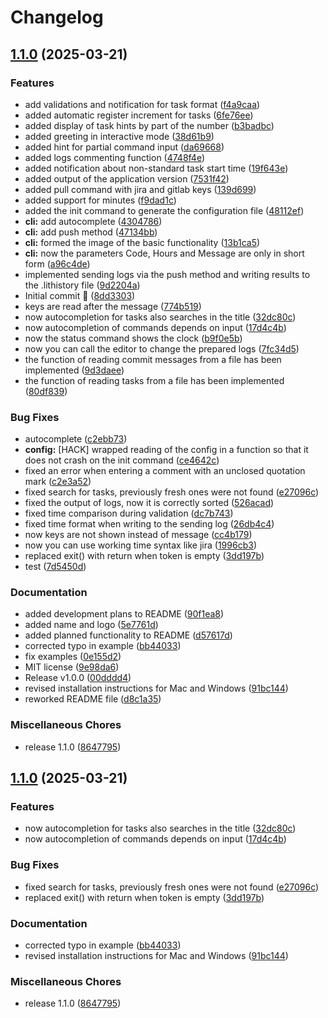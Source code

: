 # Changelog

## [1.1.0](https://github.com/LIT-Tools/lit/compare/v1.1.0...v1.1.0) (2025-03-21)


### Features

* add validations and notification for task format ([f4a9caa](https://github.com/LIT-Tools/lit/commit/f4a9caaa00b845b0aff626e1ab0e16494cdd213f))
* added automatic register increment for tasks ([6fe76ee](https://github.com/LIT-Tools/lit/commit/6fe76eeb3b335382ad11712e2bc57d8d74717205))
* added display of task hints by part of the number ([b3badbc](https://github.com/LIT-Tools/lit/commit/b3badbcde23010ff28c1b0be6e8f17b0796f1db6))
* added greeting in interactive mode ([38d61b9](https://github.com/LIT-Tools/lit/commit/38d61b9a4606ede6b18f60db089a0c8ef6f563a7))
* added hint for partial command input ([da69668](https://github.com/LIT-Tools/lit/commit/da6966897f8904a5d0885fd617a9f6c7ecf5161e))
* added logs commenting function ([4748f4e](https://github.com/LIT-Tools/lit/commit/4748f4e0c95adfb32120c1332940ca100c83cc55))
* added notification about non-standard task start time ([19f643e](https://github.com/LIT-Tools/lit/commit/19f643eb9c54eba83c9452fa02f69575a5dd07db))
* added output of the application version ([7531f42](https://github.com/LIT-Tools/lit/commit/7531f42512feec89ab0f82bf960cc63b83856c3c))
* added pull command with jira and gitlab keys ([139d699](https://github.com/LIT-Tools/lit/commit/139d69984a47beeacbe76127880d7857b73826d2))
* added support for minutes ([f9dad1c](https://github.com/LIT-Tools/lit/commit/f9dad1c5b244902529ffb3b3792d591a65b4bd74))
* added the init command to generate the configuration file ([48112ef](https://github.com/LIT-Tools/lit/commit/48112ef3eeb259827d57c819a54abcc57ed0d588))
* **cli:** add autocomplete ([4304786](https://github.com/LIT-Tools/lit/commit/4304786ba02632037d4e16da5501cc6245a850cf))
* **cli:** add push method ([47134bb](https://github.com/LIT-Tools/lit/commit/47134bb0174653b86467c8ad7aafb0801ba33d7a))
* **cli:** formed the image of the basic functionality ([13b1ca5](https://github.com/LIT-Tools/lit/commit/13b1ca530af589b7040d7294bbcf55b47d8f4eb8))
* **cli:** now the parameters Code, Hours and Message are only in short form ([a96c4de](https://github.com/LIT-Tools/lit/commit/a96c4de1d4cfa3a3aed5418af639c02b87114fca))
* implemented sending logs via the push method and writing results to the .lithistory file ([9d2204a](https://github.com/LIT-Tools/lit/commit/9d2204af8d3799895f64c46d15b2f777b305eef2))
* Initial commit 🎉 ([8dd3303](https://github.com/LIT-Tools/lit/commit/8dd33038d38836fa64895f4aa1d462639bb8bf8e))
* keys are read after the message ([774b519](https://github.com/LIT-Tools/lit/commit/774b519f5aac7ed9245ce46c22fee18bdb806548))
* now autocompletion for tasks also searches in the title ([32dc80c](https://github.com/LIT-Tools/lit/commit/32dc80c92311e91e755cb4e9bc6f92cd61d165d2))
* now autocompletion of commands depends on input ([17d4c4b](https://github.com/LIT-Tools/lit/commit/17d4c4be405f1545b625ad98abd0345e8d87cb49))
* now the status command shows the clock ([b9f0e5b](https://github.com/LIT-Tools/lit/commit/b9f0e5bbbd60e9127826d25595e11d81032c657e))
* now you can call the editor to change the prepared logs ([7fc34d5](https://github.com/LIT-Tools/lit/commit/7fc34d5575fce26dce04d7478c7fead2dc045ab2))
* the function of reading commit messages from a file has been implemented ([9d3daee](https://github.com/LIT-Tools/lit/commit/9d3daeeb01dc57d05cc72c0cbac9af422791d449))
* the function of reading tasks from a file has been implemented ([80df839](https://github.com/LIT-Tools/lit/commit/80df839ea7a032aeb923920cbb50689c67db71d3))


### Bug Fixes

* autocomplete ([c2ebb73](https://github.com/LIT-Tools/lit/commit/c2ebb732981d83d234ca63b18b0c73fae958fefc))
* **config:** [HACK] wrapped reading of the config in a function so that it does not crash on the init command ([ce4642c](https://github.com/LIT-Tools/lit/commit/ce4642c170030ffbc0180d7c5e7512b735987056))
* fixed an error when entering a comment with an unclosed quotation mark ([c2e3a52](https://github.com/LIT-Tools/lit/commit/c2e3a52bf91f5edc976fb59c3791e7d66d8564ab))
* fixed search for tasks, previously fresh ones were not found ([e27096c](https://github.com/LIT-Tools/lit/commit/e27096c28e1baca531544bf998ce48b22b1a99b9))
* fixed the output of logs, now it is correctly sorted ([526acad](https://github.com/LIT-Tools/lit/commit/526acad06ecd6f99c9352b533446b4ceb37fa70e))
* fixed time comparison during validation ([dc7b743](https://github.com/LIT-Tools/lit/commit/dc7b743bc4b267ec638d80550a3d66ffdfc0d76e))
* fixed time format when writing to the sending log ([26db4c4](https://github.com/LIT-Tools/lit/commit/26db4c4a96c080c882b0a54572edc9988644eb78))
* now keys are not shown instead of message ([cc4b179](https://github.com/LIT-Tools/lit/commit/cc4b1793a1eb8248711ccd4528cee6659224e4d0))
* now you can use working time syntax like jira ([1996cb3](https://github.com/LIT-Tools/lit/commit/1996cb3877d071696481193b99020f4dcf69d659))
* replaced exit() with return when token is empty ([3dd197b](https://github.com/LIT-Tools/lit/commit/3dd197be94cf7677a5397881159e92bdfec9d63f))
* test ([7d5450d](https://github.com/LIT-Tools/lit/commit/7d5450d714d1eb256b92354c926652f153bd0e90))


### Documentation

* added development plans to README ([90f1ea8](https://github.com/LIT-Tools/lit/commit/90f1ea852b04750bba1b955ea613acfa5ec7c202))
* added name and logo ([5e7761d](https://github.com/LIT-Tools/lit/commit/5e7761de850f757bfe3f4c868591c0b53890f7d7))
* added planned functionality to README ([d57617d](https://github.com/LIT-Tools/lit/commit/d57617d79ac5a80b182338008afbb23f3b9ef0cc))
* corrected typo in example ([bb44033](https://github.com/LIT-Tools/lit/commit/bb4403318cccb38d47537581369096413acad8e6))
* fix examples ([0e155d2](https://github.com/LIT-Tools/lit/commit/0e155d21d042672e9a8859f872e6a41aaea33804))
* MIT license ([9e98da6](https://github.com/LIT-Tools/lit/commit/9e98da67766499e89b39d940747dde0b1373b345))
* Release v1.0.0 ([00dddd4](https://github.com/LIT-Tools/lit/commit/00dddd4a3157027c19f1b9f46dd5f8adb2ac52eb))
* revised installation instructions for Mac and Windows ([91bc144](https://github.com/LIT-Tools/lit/commit/91bc1446656ea9522aac3a01c48fc4cbfa4f429e))
* reworked README file ([d8c1a35](https://github.com/LIT-Tools/lit/commit/d8c1a35bada7c0a037ad9c5db5faa014ba7ae423))


### Miscellaneous Chores

* release 1.1.0 ([8647795](https://github.com/LIT-Tools/lit/commit/8647795e77a1546bac47cc78c0a66bc39abe8bfa))

## [1.1.0](https://github.com/LIT-Tools/lit/compare/v1.0.1...v1.1.0) (2025-03-21)


### Features

* now autocompletion for tasks also searches in the title ([32dc80c](https://github.com/LIT-Tools/lit/commit/32dc80c92311e91e755cb4e9bc6f92cd61d165d2))
* now autocompletion of commands depends on input ([17d4c4b](https://github.com/LIT-Tools/lit/commit/17d4c4be405f1545b625ad98abd0345e8d87cb49))


### Bug Fixes

* fixed search for tasks, previously fresh ones were not found ([e27096c](https://github.com/LIT-Tools/lit/commit/e27096c28e1baca531544bf998ce48b22b1a99b9))
* replaced exit() with return when token is empty ([3dd197b](https://github.com/LIT-Tools/lit/commit/3dd197be94cf7677a5397881159e92bdfec9d63f))


### Documentation

* corrected typo in example ([bb44033](https://github.com/LIT-Tools/lit/commit/bb4403318cccb38d47537581369096413acad8e6))
* revised installation instructions for Mac and Windows ([91bc144](https://github.com/LIT-Tools/lit/commit/91bc1446656ea9522aac3a01c48fc4cbfa4f429e))


### Miscellaneous Chores

* release 1.1.0 ([8647795](https://github.com/LIT-Tools/lit/commit/8647795e77a1546bac47cc78c0a66bc39abe8bfa))

